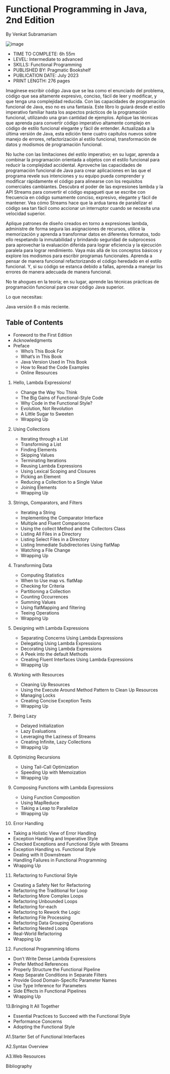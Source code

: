 # Functional Programming in Java, 2nd Edition

By Venkat Subramaniam

![image](https://github.com/user-attachments/assets/e8fb2fdd-b58b-496b-9dee-aa736cb59b20)

* TIME TO COMPLETE: 6h 55m
* LEVEL: Intermediate to advanced
* SKILLS: Functional Programming
* PUBLISHED BY: Pragmatic Bookshelf
* PUBLICATION DATE: July 2023
* PRINT LENGTH: 276 pages

Imagínese escribir código Java que se lea como el enunciado del problema, código que sea altamente expresivo, conciso, fácil de leer y modificar, y que tenga una complejidad reducida. Con las capacidades de programación funcional de Java, eso no es una fantasía. Este libro lo guiará desde el estilo imperativo familiar hasta los aspectos prácticos de la programación funcional, utilizando una gran cantidad de ejemplos. Aplique las técnicas que aprenda para convertir código imperativo altamente complejo en código de estilo funcional elegante y fácil de entender. Actualizada a la última versión de Java, esta edición tiene cuatro capítulos nuevos sobre manejo de errores, refactorización al estilo funcional, transformación de datos y modismos de programación funcional.

No luche con las limitaciones del estilo imperativo; en su lugar, aprenda a combinar la programación orientada a objetos con el estilo funcional para reducir la complejidad accidental. Aproveche las capacidades de programación funcional de Java para crear aplicaciones en las que el programa revele sus intenciones y su equipo pueda comprender y modificar rápidamente el código para alinearse con los requisitos comerciales cambiantes. Descubra el poder de las expresiones lambda y la API Streams para convertir el código espagueti que se escribe con frecuencia en código sumamente conciso, expresivo, elegante y fácil de mantener. Vea cómo Streams hace que la ardua tarea de paralelizar el código sea tan fácil como accionar un interruptor cuando se necesita una velocidad superior.

Aplique patrones de diseño creados en torno a expresiones lambda, administre de forma segura las asignaciones de recursos, utilice la memorización y aprenda a transformar datos en diferentes formatos, todo ello respetando la inmutabilidad y brindando seguridad de subprocesos para aprovechar la evaluación diferida para lograr eficiencia y la ejecución paralela para lograr rendimiento. Vaya más allá de los conceptos básicos y explore los modismos para escribir programas funcionales. Aprenda a pensar de manera funcional refactorizando el código heredado en el estilo funcional. Y, si su código se estanca debido a fallas, aprenda a manejar los errores de manera adecuada de manera funcional.

No te ahogues en la teoría; en su lugar, aprende las técnicas prácticas de programación funcional para crear código Java superior.

Lo que necesitas:

Java versión 8 o más reciente.

## Table of Contents

* Foreword to the First Edition
* Acknowledgments
* Preface
   * Who’s This Book For
   * What’s in This Book
   * Java Version Used in This Book
   * How to Read the Code Examples
   * Online Resources

1. Hello, Lambda Expressions!
   * Change the Way You Think
   * The Big Gains of Functional-Style Code
   * Why Code in the Functional Style?
   * Evolution, Not Revolution
   * A Little Sugar to Sweeten
   * Wrapping Up

2. Using Collections
   * Iterating through a List
   * Transforming a List
   * Finding Elements
   * Skipping Values
   * Terminating Iterations
   * Reusing Lambda Expressions
   * Using Lexical Scoping and Closures
   * Picking an Element
   * Reducing a Collection to a Single Value
   * Joining Elements
   * Wrapping Up

3. Strings, Comparators, and Filters
   * Iterating a String
   * Implementing the Comparator Interface
   * Multiple and Fluent Comparisons
   * Using the collect Method and the Collectors Class
   * Listing All Files in a Directory
   * Listing Select Files in a Directory
   * Listing Immediate Subdirectories Using flatMap
   * Watching a File Change
   * Wrapping Up

4. Transforming Data
   * Computing Statistics
   * When to Use map vs. flatMap
   * Checking for Criteria
   * Partitioning a Collection
   * Counting Occurrences
   * Summing Values
   * Using flatMapping and filtering
   * Teeing Operations
   * Wrapping Up

5. Designing with Lambda Expressions
   * Separating Concerns Using Lambda Expressions
   * Delegating Using Lambda Expressions
   * Decorating Using Lambda Expressions
   * A Peek into the default Methods
   * Creating Fluent Interfaces Using Lambda Expressions
   * Wrapping Up

6. Working with Resources
   * Cleaning Up Resources
   * Using the Execute Around Method Pattern to Clean Up Resources
   * Managing Locks
   * Creating Concise Exception Tests
   * Wrapping Up

7. Being Lazy
   * Delayed Initialization
   * Lazy Evaluations
   * Leveraging the Laziness of Streams
   * Creating Infinite, Lazy Collections
   * Wrapping Up

8. Optimizing Recursions
   * Using Tail-Call Optimization
   * Speeding Up with Memoization
   * Wrapping Up

9. Composing Functions with Lambda Expressions
   * Using Function Composition
   * Using MapReduce
   * Taking a Leap to Parallelize
   * Wrapping Up

10. Error Handling
   * Taking a Holistic View of Error Handling
   * Exception Handling and Imperative Style
   * Checked Exceptions and Functional Style with Streams
   * Exception Handling vs. Functional Style
   * Dealing with It Downstream
   * Handling Failures in Functional Programming
   * Wrapping Up

11. Refactoring to Functional Style
   * Creating a Safety Net for Refactoring
   * Refactoring the Traditional for Loop
   * Refactoring More Complex Loops
   * Refactoring Unbounded Loops
   * Refactoring for-each
   * Refactoring to Rework the Logic
   * Refactoring File Processing
   * Refactoring Data Grouping Operations
   * Refactoring Nested Loops
   * Real-World Refactoring
   * Wrapping Up

12. Functional Programming Idioms
   * Don’t Write Dense Lambda Expressions
   * Prefer Method References
   * Properly Structure the Functional Pipeline
   * Keep Separate Conditions in Separate Filters
   * Provide Good Domain-Specific Parameter Names
   * Use Type Inference for Parameters
   * Side Effects in Functional Pipelines
   * Wrapping Up

13.Bringing It All Together
   * Essential Practices to Succeed with the Functional Style
   * Performance Concerns
   * Adopting the Functional Style

A1.Starter Set of Functional Interfaces

A2.Syntax Overview

A3.Web Resources

 Bibliography
